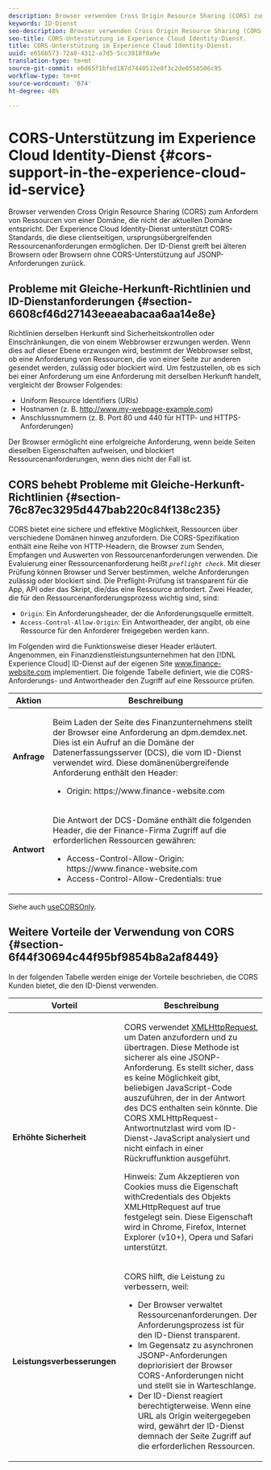 ```yaml
---
description: Browser verwenden Cross Origin Resource Sharing (CORS) zum Anfordern von Ressourcen von einer Domäne, die nicht der aktuellen Domäne entspricht. Der Experience Cloud Identity-Dienst unterstützt CORS-Standards, die diese clientseitigen, ursprungsübergreifenden Ressourcenanforderungen ermöglichen. Der ID-Dienst greift bei älteren Browsern oder Browsern ohne CORS-Unterstützung auf JSONP-Anforderungen zurück.
keywords: ID-Dienst
seo-description: Browser verwenden Cross Origin Resource Sharing (CORS) zum Anfordern von Ressourcen von einer Domäne, die nicht der aktuellen Domäne entspricht. Der Experience Cloud Identity-Dienst unterstützt CORS-Standards, die diese clientseitigen, ursprungsübergreifenden Ressourcenanforderungen ermöglichen. Der ID-Dienst greift bei älteren Browsern oder Browsern ohne CORS-Unterstützung auf JSONP-Anforderungen zurück.
seo-title: CORS-Unterstützung im Experience Cloud Identity-Dienst.
title: CORS-Unterstützung im Experience Cloud Identity-Dienst.
uuid: e656b573-72a8-4312-a7d5-5cc3818f0a9e
translation-type: tm+mt
source-git-commit: e6d65f1bfed187d7440512e8f3c2de0550506c95
workflow-type: tm+mt
source-wordcount: '674'
ht-degree: 48%

---
```



# CORS-Unterstützung im Experience Cloud Identity-Dienst {#cors-support-in-the-experience-cloud-id-service}

Browser verwenden Cross Origin Resource Sharing (CORS) zum Anfordern von Ressourcen von einer Domäne, die nicht der aktuellen Domäne entspricht. Der Experience Cloud Identity-Dienst unterstützt CORS-Standards, die diese clientseitigen, ursprungsübergreifenden Ressourcenanforderungen ermöglichen. Der ID-Dienst greift bei älteren Browsern oder Browsern ohne CORS-Unterstützung auf JSONP-Anforderungen zurück.

## Probleme mit Gleiche-Herkunft-Richtlinien und ID-Dienstanforderungen {#section-6608cf46d27143eeaeabacaa6aa14e8e}

Richtlinien derselben Herkunft sind Sicherheitskontrollen oder Einschränkungen, die von einem Webbrowser erzwungen werden. Wenn dies auf dieser Ebene erzwungen wird, bestimmt der Webbrowser selbst, ob eine Anforderung von Ressourcen, die von einer Seite zur anderen gesendet werden, zulässig oder blockiert wird. Um festzustellen, ob es sich bei einer Anforderung um eine Anforderung mit derselben Herkunft handelt, vergleicht der Browser Folgendes:

* Uniform Resource Identifiers (URIs)
* Hostnamen (z. B. http://www.my-webpage-example.com)
* Anschlussnummern (z. B. Port 80 und 440 für HTTP- und HTTPS-Anforderungen)

Der Browser ermöglicht eine erfolgreiche Anforderung, wenn beide Seiten dieselben Eigenschaften aufweisen, und blockiert Ressourcenanforderungen, wenn dies nicht der Fall ist.

## CORS behebt Probleme mit Gleiche-Herkunft-Richtlinien {#section-76c87ec3295d447bab220c84f138c235}

CORS bietet eine sichere und effektive Möglichkeit, Ressourcen über verschiedene Domänen hinweg anzufordern. Die CORS-Spezifikation enthält eine Reihe von HTTP-Headern, die Browser zum Senden, Empfangen und Auswerten von Ressourcenanforderungen verwenden. Die Evaluierung einer Ressourcenanforderung heißt *`preflight check`*. Mit dieser Prüfung können Browser und Server bestimmen, welche Anforderungen zulässig oder blockiert sind. Die Preflight-Prüfung ist transparent für die App, API oder das Skript, die/das eine Ressource anfordert. Zwei Header, die für den Ressourcenanforderungsprozess wichtig sind, sind:

* `Origin`: Ein Anforderungsheader, der die Anforderungsquelle ermittelt.
* `Access-Control-Allow-Origin`: Ein Antwortheader, der angibt, ob eine Ressource für den Anforderer freigegeben werden kann.

Im Folgenden wird die Funktionsweise dieser Header erläutert. Angenommen, ein Finanzdienstleistungsunternehmen hat den [!DNL Experience Cloud] ID-Dienst auf der eigenen Site www.finance-website.com implementiert. Die folgende Tabelle definiert, wie die CORS-Anforderungs- und Antwortheader den Zugriff auf eine Ressource prüfen.

<table id="table_B004ACF52B5A4D33B1DCF7EA77BE4E6D"> 
 <thead> 
  <tr> 
   <th colname="col1" class="entry"> Aktion </th> 
   <th colname="col2" class="entry"> Beschreibung </th> 
  </tr> 
 </thead>
 <tbody> 
  <tr> 
   <td colname="col1"> <p> <b>Anfrage</b> </p> </td> 
   <td colname="col2"> <p>Beim Laden der Seite des Finanzunternehmens stellt der Browser eine Anforderung an <span class="codeph">dpm.demdex.net</span>. Dies ist ein Aufruf an die Domäne der Datenerfassungsserver (DCS), die vom ID-Dienst verwendet wird. Diese domänenübergreifende Anforderung enthält den Header: </p> <p> 
     <ul class="simplelist"> 
      <li> <span class="codeph"> Origin: https://www.finance-website.com</span> </li> 
     </ul> </p> </td> 
  </tr> 
  <tr> 
   <td colname="col1"> <p> <b>Antwort</b> </p> </td> 
   <td colname="col2"> <p>Die Antwort der DCS-Domäne enthält die folgenden Header, die der Finance-Firma Zugriff auf die erforderlichen Ressourcen gewähren: </p> <p> 
     <ul class="simplelist"> 
      <li> <span class="codeph"> Access-Control-Allow-Origin: https://www.finance-website.com</span> </li> 
      <li> <span class="codeph"> Access-Control-Allow-Credentials: true</span> </li> 
     </ul> </p> </td> 
  </tr> 
 </tbody> 
</table>

Siehe auch [useCORSOnly](../library/function-vars/use-cors-only.md#reference-8a9a143d838b48d6b23329b84b13e1fa).

## Weitere Vorteile der Verwendung von CORS {#section-6f44f30694c44f95bf9854b8a2af8449}

In der folgenden Tabelle werden einige der Vorteile beschrieben, die CORS Kunden bietet, die den ID-Dienst verwenden.

<table id="table_AEB51A263D454F90B66E8C8D0513CF79"> 
 <thead> 
  <tr> 
   <th colname="col1" class="entry"> Vorteil </th> 
   <th colname="col2" class="entry"> Beschreibung </th> 
  </tr>
 </thead>
 <tbody> 
  <tr> 
   <td colname="col1"> <p><b>Erhöhte Sicherheit</b> </p> </td> 
   <td colname="col2"> <p>CORS verwendet <a href="https://developer.mozilla.org/de-DE/docs/Web/API/XMLHttpRequest" format="https" scope="external"> XMLHttpRequest</a>, um Daten anzufordern und zu übertragen. Diese Methode ist sicherer als eine JSONP-Anforderung. Es stellt sicher, dass es keine Möglichkeit gibt, beliebigen JavaScript-Code auszuführen, der in der Antwort des DCS enthalten sein könnte. Die CORS XMLHttpRequest-Antwortnutzlast wird vom ID-Dienst-JavaScript analysiert und nicht einfach in einer Rückruffunktion ausgeführt. </p> <p> <p>Hinweis: Zum Akzeptieren von Cookies muss die Eigenschaft <span class="codeph">withCredentials</span> des Objekts <span class="codeph">XMLHttpRequest</span> auf <span class="codeph">true</span> festgelegt sein. Diese Eigenschaft wird in Chrome, Firefox, Internet Explorer (v10+), Opera und Safari unterstützt. </p> </p> </td> 
  </tr> 
  <tr> 
   <td colname="col1"> <p><b>Leistungsverbesserungen</b> </p> </td> 
   <td colname="col2"> <p>CORS hilft, die Leistung zu verbessern, weil: </p> 
    <ul id="ul_EC3A178003A94D70883B914050D7C464"> 
     <li id="li_F8B44352BFBB46CDBD07AE40B9F2D0EC">Der Browser verwaltet Ressourcenanforderungen. Der Anforderungsprozess ist für den ID-Dienst transparent. </li> 
     <li id="li_C63E43A4CAB84210AB6A39100E5864BE">Im Gegensatz zu asynchronen JSONP-Anforderungen depriorisiert der Browser CORS-Anforderungen nicht und stellt sie in Warteschlange. </li> 
     <li id="li_1A2A15F591B84D1BAED3CFAB391EEBEC">Der ID-Dienst reagiert berechtigterweise. Wenn eine URL als <span class="codeph">Origin</span> weitergegeben wird, gewährt der ID-Dienst demnach der Seite Zugriff auf die erforderlichen Ressourcen. </li> 
    </ul> </td> 
  </tr> 
 </tbody> 
</table>

